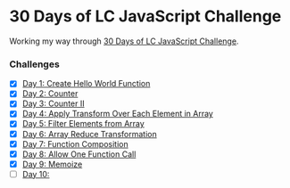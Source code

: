 # 30 Days of LC JavaScript Challenge

Working my way through [30 Days of LC JavaScript Challenge](https://leetcode.com/discuss/study-guide/3458761/).

### Challenges
- [x] [Day 1: Create Hello World Function](https://datayi.cn/w/QPDw0kJR)
- [x] [Day 2: Counter](https://datayi.cn/w/xogkVqBo)
- [x] [Day 3: Counter II](https://datayi.cn/w/xRxVYOXo)
- [x] [Day 4: Apply Transform Over Each Element in Array](https://datayi.cn/w/noqbNOv9)
- [x] [Day 5: Filter Elements from Array](https://leetcode.com/problems/filter-elements-from-array/)
- [x] [Day 6: Array Reduce Transformation](https://datayi.cn/w/nPN45jD9)
- [x] [Day 7: Function Composition](https://datayi.cn/w/4PY7wZM9)
- [x] [Day 8: Allow One Function Call](https://datayi.cn/w/a9By01Oo)
- [x] [Day 9: Memoize](https://datayi.cn/w/nRbADVd9)
- [ ] [Day 10: ]()